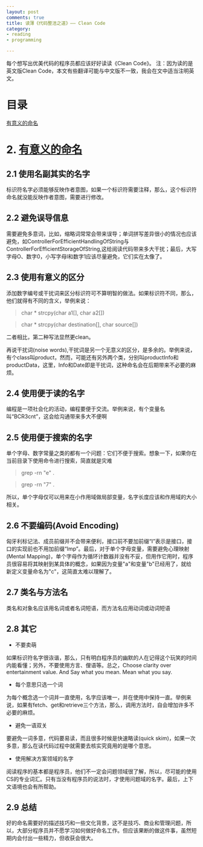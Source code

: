 ```yaml
---
layout: post
comments: true
title: 读薄《代码整洁之道》—— Clean Code 
category:  
- reading
- programming

---
```

每个想写出优美代码的程序员都应该好好读读《Clean Code》。
注：因为读的是英文版Clean Code，本文有些翻译可能与中文版不一致，我会在文中适当注明英文。
# 目录 
[有意义的命名](cleancode.html/\#meaningfulName)




# 2. [有意义的命名](cleancode.html/\#meaningfulName) 
## 2.1 使用名副其实的名字

标识符名字必须能够反映作者意图，如果一个标识符需要注释，那么，这个标识符命名就没能反映作者意图，需要进行修改。

## 2.2 避免误导信息

需要避免多意词，比如，缩略词常常会带来误导；单词拼写差异很小的情况也应该避免，如ControllerForEfficientHandlingOfString与ControllerForEfficientStorageOfString,这给阅读代码带来多大干扰；最后，大写字母O、数字0，小写字母l和数字1应该尽量避免，它们实在太像了。

## 2.3 使用有意义的区分
添加数字编号或干扰词来区分标识符可不算明智的做法。如果标识符不同，那么，他们就得有不同的含义，举例来说：
> char * strcpy(char a1[], char a2[])

> char * strcpy(char destination[], char source[])

二者相比，第二种写法显然更clean。

再说干扰词(noise words),干扰词是另一个无意义的区分，是多余的。举例来说，有个class叫product，然而，可能还有另外两个类，分别叫productInfo和productData，这里，Info和Date即是干扰词，这种命名会在后期带来不必要的麻烦。

## 2.4 使用便于读的名字
编程是一项社会化的活动，编程要便于交流。举例来说，有个变量名叫“BCR3cnt”，这会给沟通带来多大不便啊

## 2.5 使用便于搜索的名字
单个字母、数字常量之类的都有一个问题：它们不便于搜索。想象一下，如果你在当前目录下使用命令进行搜索，简直就是灾难
> grep -rn "e" .

> grep -rn "7" .

所以，单个字母仅可以用来在小作用域做局部变量，名字长度应该和作用域的大小相关。

## 2.6 不要编码(Avoid Encoding) 
匈牙利标记法、成员前缀并不会带来便利，接口前不要加前缀“I”表示是接口，接口的实现前也不用加前缀“Imp”。最后，对于单个字母变量，需要避免心理映射(Mental Mapping)，单个字母作为循环计数器并没有不妥，但用作它用时，程序员很容易将其映射到某具体的概念，如果因为变量"a"和变量"b"已经用了，就给新定义变量命名为"c"，这简直太难以理解了。

## 2.7 类名与方法名
类名和对象名应该用名词或者名词短语，而方法名应用动词或动词短语

## 2.8 其它
* 不要卖萌

如果标识符名字很诙谐，那么，只有明白程序员的幽默的人在记得这个玩笑的时间内能看懂；另外，不要使用方言、俚语等。总之，Choose clarity over entertainment value. And Say what you mean. Mean what you say.

* 每个意思只选一个词

为每个概念选一个词并一直使用，名字应该唯一，并在使用中保持一直。举例来说，如果有fetch、get和retrieve三个方法，那么，调用方法时，自会增加许多不必要的麻烦。

* 避免一语双关

要避免一词多意，代码要易读，而且很多时候是快速略读(quick skim)，如果一次多意，那么在读代码过程中就需要去核实究竟用的是哪个意思。

* 使用解决方案领域的名字

阅读程序的基本都是程序员，他们不一定会问题领域很了解，所以，尽可能的使用CS的专业词汇。只有当没有程序员的说法时，才使用问题域的名字。最后，上下文语境也会有所帮助。

## 2.9 总结
好的命名需要好的描述技巧和一些文化背景，这不是技巧、商业和管理问题，所以，大部分程序员并不愿学习如何做好命名工作。但应该果断的做这件事，虽然短期内会付出一些精力，但收获会很大。

